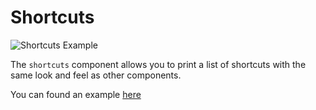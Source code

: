 # Shortcuts

![Shortcuts Example](https://file.anotherhadi.com/wtui-components/shortcuts.gif)

The `shortcuts` component allows you to print a list of shortcuts with the same look and feel as other components.

You can found an example [here](https://github.com/anotherhadi/wtui-components/blob/main/shortcuts/example/main.go)
